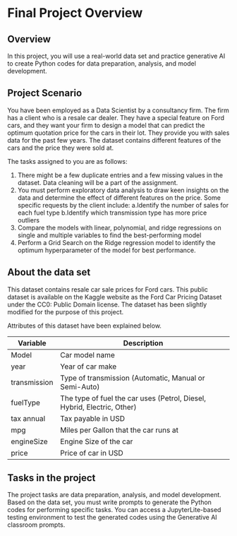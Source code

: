 # Final Project Overview
## Overview
In this project, you will use a real-world data set and practice generative AI to create Python codes for data preparation, analysis, and model development.

## Project Scenario
You have been employed as a Data Scientist by a consultancy firm. The firm has a client who is a resale car dealer. They have a special feature on Ford cars, and they want your firm to design a model that can predict the optimum quotation price for the cars in their lot. They provide you with sales data for the past few years. The dataset contains different features of the cars and the price they were sold at.

The tasks assigned to you are as follows:

1. There might be a few duplicate entries and a few missing values in the dataset. Data cleaning will be a part of the assignment.
2. You must perform exploratory data analysis to draw keen insights on the data and determine the effect of different features on the price. Some specific requests by the client include:
    a.Identify the number of sales for each fuel type
    b.Identify which transmission type has more price outliers
3. Compare the models with linear, polynomial, and ridge regressions on single and multiple variables to find the best-performing model
4. Perform a Grid Search on the Ridge regression model to identify the optimum hyperparameter of the model for best performance.
## About the data set
This dataset contains resale car sale prices for Ford cars. This public dataset is available on the Kaggle website as the Ford Car Pricing Dataset under the CC0: Public Domain license. The dataset has been slightly modified for the purpose of this project.

Attributes of this dataset have been explained below.

| Variable     | Description                                                             |
|--------------|-------------------------------------------------------------------------|
| Model        | Car model name                                                          |
| year         | Year of car make                                                        |
| transmission | Type of transmission (Automatic, Manual or Semi-Auto)                   |
| fuelType     | The type of fuel the car uses (Petrol, Diesel, Hybrid, Electric, Other) |
| tax annual   | Tax payable in USD                                                      |
| mpg          | Miles per Gallon that the car runs at                                   |
| engineSize   | Engine Size of the car                                                  |
| price        | Price of car in USD                                                     |
## Tasks in the project
The project tasks are data preparation, analysis, and model development. Based on the data set, you must write prompts to generate the Python codes for performing specific tasks. You can access a JupyterLite-based testing environment to test the generated codes using the Generative AI classroom prompts.
